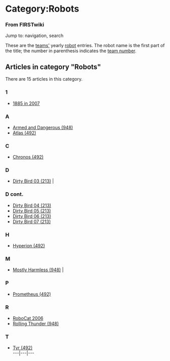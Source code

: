 # Category:Robots

### From FIRSTwiki

Jump to: navigation, search

These are the [teams'](Team "Team" ) yearly
[robot](Robot "Robot" ) entries. The robot name is the first part
of the title; the number in parenthesis indicates the [team
number](Team_number "Team number" ).

  

## Articles in category "Robots"

There are 15 articles in this category.

### 1

  * [1885 in 2007](1885_in_2007 "1885 in 2007" )

### A

  * [Armed and Dangerous (948)](Armed_and_Dangerous_%28948%29 "Armed and Dangerous \(948\)" )
  * [Atlas (492)](Atlas_%28492%29 "Atlas \(492\)" )

### C

  * [Chronos (492)](Chronos_%28492%29 "Chronos \(492\)" )

### D

  * [Dirty Bird 03 (213)](Dirty_Bird_03_%28213%29 "Dirty Bird 03 \(213\)" )
|

### D cont.

  * [Dirty Bird 04 (213)](Dirty_Bird_04_%28213%29 "Dirty Bird 04 \(213\)" )
  * [Dirty Bird 05 (213)](Dirty_Bird_05_%28213%29 "Dirty Bird 05 \(213\)" )
  * [Dirty Bird 06 (213)](Dirty_Bird_06_%28213%29 "Dirty Bird 06 \(213\)" )
  * [Dirty Bird 07 (213)](Dirty_Bird_07_%28213%29 "Dirty Bird 07 \(213\)" )

### H

  * [Hyperion (492)](Hyperion_%28492%29 "Hyperion \(492\)" )

### M

  * [Mostly Harmless (948)](Mostly_Harmless_%28948%29 "Mostly Harmless \(948\)" )
|

### P

  * [Prometheus (492)](Prometheus_%28492%29 "Prometheus \(492\)" )

### R

  * [RoboCat 2006](RoboCat_2006 "RoboCat 2006" )
  * [Rolling Thunder (948)](Rolling_Thunder_%28948%29 "Rolling Thunder \(948\)" )

### T

  * [Tyr (492)](Tyr_%28492%29 "Tyr \(492\)" )  
---|---|---  
  
